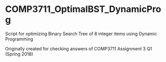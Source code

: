 # COMP3711_OptimalBST_DynamicProg

Script for optimizing Binary Search Tree of 8 integer items using Dynamic Programming

Originally created for checking answers of COMP3711 Assignment 3 Q1 (Spring 2018)
